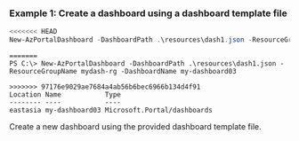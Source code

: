 ### Example 1: Create a dashboard using a dashboard template file
```powershell
<<<<<<< HEAD
New-AzPortalDashboard -DashboardPath .\resources\dash1.json -ResourceGroupName mydash-rg -DashboardName my-dashboard03
```

```output
=======
PS C:\> New-AzPortalDashboard -DashboardPath .\resources\dash1.json -ResourceGroupName mydash-rg -DashboardName my-dashboard03

>>>>>>> 97176e9029ae7684a4ab56b6bec6966b134d4f91
Location Name           Type
-------- ----           ----
eastasia my-dashboard03 Microsoft.Portal/dashboards
`````

Create a new dashboard using the provided dashboard template file.


